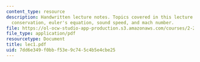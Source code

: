 ```yaml
---
content_type: resource
description: Handwritten lecture notes. Topics covered in this lecture include mass
  conservation, euler's equation, sound speed, and mach number.
file: https://ol-ocw-studio-app-production.s3.amazonaws.com/courses/2-26-compressible-fluid-dynamics-spring-2004/7dd6e349f0bbf53e9c745c4b5e4cbe25_lec1.pdf
file_type: application/pdf
resourcetype: Document
title: lec1.pdf
uid: 7dd6e349-f0bb-f53e-9c74-5c4b5e4cbe25
---
```

